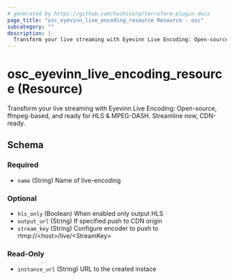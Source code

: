 ```yaml
---
# generated by https://github.com/hashicorp/terraform-plugin-docs
page_title: "osc_eyevinn_live_encoding_resource Resource - osc"
subcategory: ""
description: |-
  Transform your live streaming with Eyevinn Live Encoding: Open-source, ffmpeg-based, and ready for HLS &amp; MPEG-DASH. Streamline now, CDN-ready.
---
```


# osc_eyevinn_live_encoding_resource (Resource)

Transform your live streaming with Eyevinn Live Encoding: Open-source, ffmpeg-based, and ready for HLS &amp; MPEG-DASH. Streamline now, CDN-ready.



<!-- schema generated by tfplugindocs -->
## Schema

### Required

- `name` (String) Name of live-encoding

### Optional

- `hls_only` (Boolean) When enabled only output HLS
- `output_url` (String) If specified push to CDN origin
- `stream_key` (String) Configure encoder to push to rtmp:&#x2F;&#x2F;&lt;host&gt;&#x2F;live&#x2F;&lt;StreamKey&gt;

### Read-Only

- `instance_url` (String) URL to the created instace
